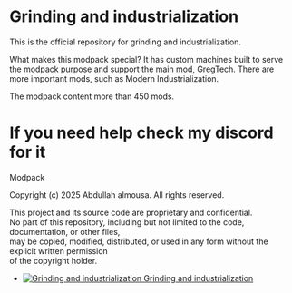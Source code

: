 # Grinding and industrialization

This is the official repository for grinding and industrialization.

What makes this modpack special? It has custom machines built to serve the modpack purpose and support the main mod, GregTech. There are more important mods, such as Modern Industrialization.

The modpack content more than 450 mods.

# If you need help check my discord for it

Modpack

Copyright (c) 2025 Abdullah almousa. All rights reserved.

This project and its source code are proprietary and confidential.  
No part of this repository, including but not limited to the code, documentation, or other files,  
may be copied, modified, distributed, or used in any form without the explicit written permission  
of the copyright holder.

+ [![Grinding and industrialization](http://cf.way2muchnoise.eu/1339194.svg) Grinding and industrialization](https://www.curseforge.com/minecraft/modpacks/grinding-and-industrialization)

